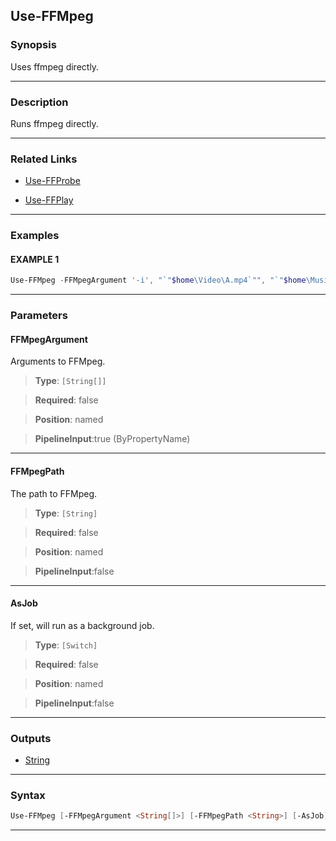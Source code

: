 Use-FFMpeg
----------
### Synopsis
Uses ffmpeg directly.

---
### Description

Runs ffmpeg directly.

---
### Related Links
* [Use-FFProbe](Use-FFProbe.md)



* [Use-FFPlay](Use-FFPlay.md)



---
### Examples
#### EXAMPLE 1
```PowerShell
Use-FFMpeg -FFMpegArgument '-i', "`"$home\Video\A.mp4`"", "`"$home\Music\A.mp3`""
```

---
### Parameters
#### **FFMpegArgument**

Arguments to FFMpeg.



> **Type**: ```[String[]]```

> **Required**: false

> **Position**: named

> **PipelineInput**:true (ByPropertyName)



---
#### **FFMpegPath**

The path to FFMpeg.



> **Type**: ```[String]```

> **Required**: false

> **Position**: named

> **PipelineInput**:false



---
#### **AsJob**

If set, will run as a background job.



> **Type**: ```[Switch]```

> **Required**: false

> **Position**: named

> **PipelineInput**:false



---
### Outputs
* [String](https://learn.microsoft.com/en-us/dotnet/api/System.String)




---
### Syntax
```PowerShell
Use-FFMpeg [-FFMpegArgument <String[]>] [-FFMpegPath <String>] [-AsJob] [<CommonParameters>]
```
---
